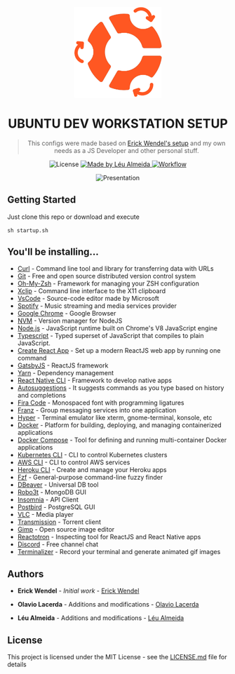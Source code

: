 <p align="center">
  <img alt="Icon" width="200" src=".github/icon.png" />
</p>

<h1 align="center">UBUNTU DEV WORKSTATION SETUP</h1>

<blockquote align="center">
This configs were made based on <a href="https://github.com/ErickWendel/ew-ubuntu-setup">Erick Wendel's setup</a> and my own needs as a JS Developer and other personal stuff.
</blockquote>

<p align="center">
  <img alt="License" src="https://img.shields.io/badge/license-MIT-%23FF5722">

  <a href="https://leunardo.dev">
    <img alt="Made by Léu Almeida" src="https://img.shields.io/badge/made%20by-Léu%20Almeida-%23FF5722">
  </a>
  
  <a href="https://github.com/LeuAlmeida/ubuntu-workstation/actions">
    <img alt="Workflow" src="https://github.com/LeuAlmeida/ubuntu-workstation/workflows/CI/badge.svg">
  </a>  
</p>

<p align="center">
<img alt="Presentation" src=".github/presentation.gif" />
</p>

## Getting Started

Just clone this repo or download and execute

```
sh startup.sh
```

## You'll be installing...

- [Curl](https://curl.haxx.se/) - Command line tool and library for transferring data with URLs
- [Git](https://git-scm.com/) - Free and open source distributed version control system
- [Oh-My-Zsh](https://ohmyz.sh/) - Framework for managing your ZSH configuration
- [Xclip](https://opensource.com/article/19/7/xclip) - Command line interface to the X11 clipboard
- [VsCode](https://code.visualstudio.com/) - Source-code editor made by Microsoft
- [Spotify](https://www.spotify.com/) - Music streaming and media services provider
- [Google Chrome](https://www.google.pt/intl/pt-PT/chrome/) - Google Browser
- [NVM](https://github.com/nvm-sh/nvm) - Version manager for NodeJS
- [Node.js](https://nodejs.org/en/) - JavaScript runtime built on Chrome's V8 JavaScript engine
- [Typescript](https://www.typescriptlang.org/) - Typed superset of JavaScript that compiles to plain JavaScript.
- [Create React App](https://github.com/facebook/create-react-app) - Set up a modern ReactJS web app by running one command
- [GatsbyJS](https://www.gatsbyjs.org/) - ReactJS framework
- [Yarn](https://classic.yarnpkg.com/lang/en/) - Dependency management
- [React Native CLI](https://reactnative.dev/) - Framework to develop native apps
- [Autosuggestions](https://github.com/zsh-users/zsh-autosuggestions) - It suggests commands as you type based on history and completions
- [Fira Code](https://github.com/tonsky/FiraCode) - Monospaced font with programming ligatures
- [Franz](https://meetfranz.com/) - Group messaging services into one application
- [Hyper](https://terminator-gtk3.readthedocs.io/en/latest/) - Terminal emulator like xterm, gnome-terminal, konsole, etc
- [Docker](https://www.docker.com/) - Platform for building, deploying, and managing containerized applications
- [Docker Compose](https://docs.docker.com/compose/) - Tool for defining and running multi-container Docker applications
- [Kubernetes CLI](https://kubernetes.io/docs/reference/kubectl/overview/) - CLI to control Kubernetes clusters
- [AWS CLI](https://aws.amazon.com/pt/cli/) - CLI to control AWS services
- [Heroku CLI](https://devcenter.heroku.com/categories/command-line) - Create and manage your Heroku apps
- [Fzf](https://github.com/junegunn/fzf) - General-purpose command-line fuzzy finder
- [DBeaver](https://dbeaver.io/) - Universal DB tool
- [Robo3t](https://robomongo.org/) - MongoDB GUI
- [Insomnia](https://insomnia.rest/) - API Client
- [Postbird](https://www.electronjs.org/apps/postbird) - PostgreSQL GUI
- [VLC](https://www.videolan.org/vlc/) - Media player
- [Transmission](https://transmissionbt.com/) - Torrent client
- [Gimp](https://www.gimp.org/) - Open source image editor
- [Reactotron](https://discord.com/) - Inspecting tool for ReactJS and React Native apps
- [Discord](https://github.com/infinitered/reactotron) - Free channel chat
- [Terminalizer](https://github.com/faressoft/terminalizer) - Record your terminal and generate animated gif images

## Authors

- **Erick Wendel** - _Initial work_ - [Erick Wendel](https://github.com/ErickWendel)

- **Olavio Lacerda** - Additions and modifications - [Olavio Lacerda](https://github.com/OlavioLacerda)

- **Léu Almeida** - Additions and modifications - [Léu Almeida](https://github.com/LeuAlmeida)

## License

This project is licensed under the MIT License - see the [LICENSE.md](LICENSE.md) file for details
